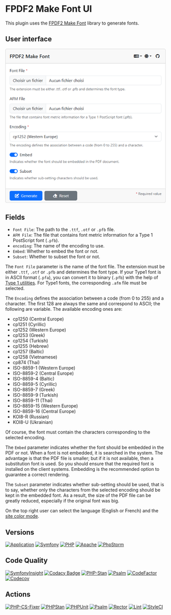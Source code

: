 # FPDF2 Make Font UI

This plugin uses the
[FPDF2 Make Font](https://github.com/laurentmuller/fpdf2-make-font) library to
generate fonts.

## User interface

![User Interface](public/images/ui_light_wide.png)

## Fields

- `Font File`: The path to the `.ttf`, `.otf` or `.pfb` file.
- `AFM File`:  The file that contains font metric information for a Type 1
  PostScript font (`.pfb`).
- `encoding`: The name of the encoding to use.
- `Embed`: Whether to embed the font or not.
- `Subset`: Whether to subset the font or not.

The `Font File` parameter is the name of the font file. The extension must be
either `.ttf`, `.otf` or `.pfb` and determines the font type. If your Type1 font
is in ASCII format (`.pfa`), you can convert it to binary (`.pfb`) with the help
of [Type 1 utilities](http://www.lcdf.org/~eddietwo/type/#t1utils). For Type1
fonts, the corresponding `.afm` file must be selected.

The `Encoding` defines the association between a code (from 0 to 255) and a
character. The first 128 are always the same and correspond to ASCII; the
following are variable. The available encoding ones are:

- cp1250 (Central Europe)
- cp1251 (Cyrillic)
- cp1252 (Western Europe)
- cp1253 (Greek)
- cp1254 (Turkish)
- cp1255 (Hebrew)
- cp1257 (Baltic)
- cp1258 (Vietnamese)
- cp874 (Thai)
- ISO-8859-1 (Western Europe)
- ISO-8859-2 (Central Europe)
- ISO-8859-4 (Baltic)
- ISO-8859-5 (Cyrillic)
- ISO-8859-7 (Greek)
- ISO-8859-9 (Turkish)
- ISO-8859-11 (Thai)
- ISO-8859-15 (Western Europe)
- ISO-8859-16 (Central Europe)
- KOI8-R (Russian)
- KOI8-U (Ukrainian)

Of course, the font must contain the characters corresponding to the selected
encoding.

The `Embed` parameter indicates whether the font should be embedded in the PDF
or not. When a font is not embedded, it is searched in the system. The advantage
is that the PDF file is smaller; but if it is not available, then a
substitution font is used. So you should ensure that the required font is
installed on the client systems. Embedding is the recommended option to
guarantee a correct rendering.

The `Subset` parameter indicates whether sub-setting should be used, that is to
say, whether only the characters from the selected encoding should be kept in
the embedded font. As a result, the size of the PDF file can be greatly reduced,
especially if the original font was big.

On the top right user can select the language (English or French) and the
[site color mode](https://getbootstrap.com/docs/5.3/customize/color-modes/).

## Versions

[![Application](https://img.shields.io/badge/Application-1.0.0-blue)](https://github.com/laurentmuller/calculation)
[![Symfony](https://img.shields.io/badge/Symfony-7.3.0-informational?logo=symfony)](https://symfony.com)
[![PHP](https://img.shields.io/badge/PHP-8.2.28-informational?logo=php)](https://www.php.net)
[![Apache](https://img.shields.io/badge/Apache-2.4.51-informational?logo=apache)](https://httpd.apache.org)
[![PhpStorm](https://img.shields.io/badge/PhpStorm-2025.1-informational?logo=phpstorm)](https://www.jetbrains.com/phpstorm)

## Code Quality

[![SymfonyInsight](https://insight.symfony.com/projects/cf786842-6061-4d9d-921c-e0e3a22cf2bd/mini.svg)](https://insight.symfony.com/projects/cf786842-6061-4d9d-921c-e0e3a22cf2bd)
[![Codacy Badge](https://app.codacy.com/project/badge/Grade/ab264caadf99477c8a7ac132346d99dd)](https://app.codacy.com/gh/laurentmuller/fpdf2-make-font-ui/dashboard?utm_source=gh&utm_medium=referral&utm_content=&utm_campaign=Badge_grade)
[![PHP-Stan](https://img.shields.io/badge/PHPStan-Level%2010-brightgreen.svg?style=flat&logo=php)](https://phpstan.org/blog/find-bugs-in-your-code-without-writing-tests)
[![Psalm](https://img.shields.io/badge/Psalm-Level%201-brightgreen.svg?style=flat)](https://psalm.dev/docs/running_psalm/installation/)
[![CodeFactor](https://www.codefactor.io/repository/github/laurentmuller/fpdf2-make-font-ui/badge)](https://www.codefactor.io/repository/github/laurentmuller/fpdf2-make-font-ui)
[![Codecov](https://codecov.io/gh/laurentmuller/fpdf2-make-font-ui/graph/badge.svg?token=3SCSEL8UEM)](https://codecov.io/gh/laurentmuller/fpdf2-make-font-ui)

## Actions

[![PHP-CS-Fixer](https://github.com/laurentmuller/fpdf2-make-font-ui/actions/workflows/php-cs-fixer.yaml/badge.svg)](https://github.com/laurentmuller/fpdf2-make-font-ui/actions/workflows/php-cs-fixer.yaml)
[![PHPStan](https://github.com/laurentmuller/fpdf2-make-font-ui/actions/workflows/php_stan.yaml/badge.svg)](https://github.com/laurentmuller/fpdf2-make-font-ui/actions/workflows/php_stan.yaml)
[![PHPUnit](https://github.com/laurentmuller/fpdf2-make-font-ui/actions/workflows/php_unit.yaml/badge.svg)](https://github.com/laurentmuller/fpdf2-make-font-ui/actions/workflows/php_unit.yaml)
[![Psalm](https://github.com/laurentmuller/fpdf2-make-font-ui/actions/workflows/pslam.yaml/badge.svg)](https://github.com/laurentmuller/fpdf2-make-font-ui/actions/workflows/pslam.yaml)
[![Rector](https://github.com/laurentmuller/fpdf2-make-font-ui/actions/workflows/rector.yaml/badge.svg)](https://github.com/laurentmuller/fpdf2-make-font-ui/actions/workflows/rector.yaml)
[![Lint](https://github.com/laurentmuller/fpdf2-make-font-ui/actions/workflows/lint.yaml/badge.svg)](https://github.com/laurentmuller/fpdf2-make-font-ui/actions/workflows/lint.yaml)
[![StyleCI](https://github.styleci.io/repos/969444909/shield?branch=master)](https://github.styleci.io/repos/969444909?branch=master)
